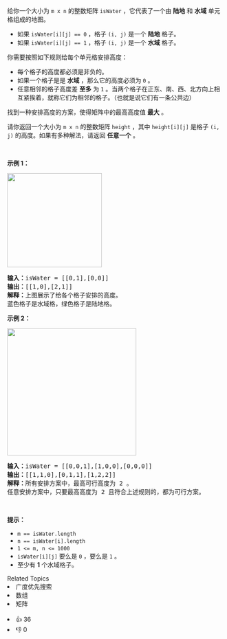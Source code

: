 <p>给你一个大小为 <code>m x n</code> 的整数矩阵 <code>isWater</code> ，它代表了一个由 <strong>陆地</strong> 和 <strong>水域</strong> 单元格组成的地图。</p>

<ul>
	<li>如果 <code>isWater[i][j] == 0</code> ，格子 <code>(i, j)</code> 是一个 <strong>陆地</strong> 格子。</li>
	<li>如果 <code>isWater[i][j] == 1</code> ，格子 <code>(i, j)</code> 是一个 <strong>水域</strong> 格子。</li>
</ul>

<p>你需要按照如下规则给每个单元格安排高度：</p>

<ul>
	<li>每个格子的高度都必须是非负的。</li>
	<li>如果一个格子是是 <strong>水域</strong> ，那么它的高度必须为 <code>0</code> 。</li>
	<li>任意相邻的格子高度差 <strong>至多</strong> 为 <code>1</code> 。当两个格子在正东、南、西、北方向上相互紧挨着，就称它们为相邻的格子。（也就是说它们有一条公共边）</li>
</ul>

<p>找到一种安排高度的方案，使得矩阵中的最高高度值 <strong>最大</strong> 。</p>

<p>请你返回一个大小为 <code>m x n</code> 的整数矩阵 <code>height</code> ，其中 <code>height[i][j]</code> 是格子 <code>(i, j)</code> 的高度。如果有多种解法，请返回 <strong>任意一个</strong> 。</p>

<p> </p>

<p><strong>示例 1：</strong></p>

<p><strong><img alt="" src="https://assets.leetcode.com/uploads/2021/01/10/screenshot-2021-01-11-at-82045-am.png" style="width: 220px; height: 219px;" /></strong></p>

<pre>
<b>输入：</b>isWater = [[0,1],[0,0]]
<b>输出：</b>[[1,0],[2,1]]
<b>解释：</b>上图展示了给各个格子安排的高度。
蓝色格子是水域格，绿色格子是陆地格。
</pre>

<p><strong>示例 2：</strong></p>

<p><strong><img alt="" src="https://assets.leetcode.com/uploads/2021/01/10/screenshot-2021-01-11-at-82050-am.png" style="width: 300px; height: 296px;" /></strong></p>

<pre>
<b>输入：</b>isWater = [[0,0,1],[1,0,0],[0,0,0]]
<b>输出：</b>[[1,1,0],[0,1,1],[1,2,2]]
<b>解释：</b>所有安排方案中，最高可行高度为 2 。
任意安排方案中，只要最高高度为 2 且符合上述规则的，都为可行方案。
</pre>

<p> </p>

<p><strong>提示：</strong></p>

<ul>
	<li><code>m == isWater.length</code></li>
	<li><code>n == isWater[i].length</code></li>
	<li><code>1 <= m, n <= 1000</code></li>
	<li><code>isWater[i][j]</code> 要么是 <code>0</code> ，要么是 <code>1</code> 。</li>
	<li>至少有 <strong>1</strong> 个水域格子。</li>
</ul>
<div><div>Related Topics</div><div><li>广度优先搜索</li><li>数组</li><li>矩阵</li></div></div><br><div><li>👍 36</li><li>👎 0</li></div>